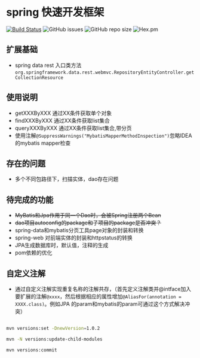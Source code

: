 # spring 快速开发框架

[![Build Status](https://travis-ci.org/ToQuery/clever-framework.svg?branch=master)](https://travis-ci.org/ToQuery/clever-framework)
![GitHub issues](https://img.shields.io/github/issues/toquery/clever-framework.svg)
![GitHub repo size](https://img.shields.io/github/repo-size/toquery/clever-framework.svg)
![Hex.pm](https://img.shields.io/hexpm/l/:package.svg)

## 扩展基础 

- spring data rest 入口类方法`org.springframework.data.rest.webmvc.RepositoryEntityController.getCollectionResource`

## 使用说明

- getXXXByXXX 通过XX条件获取单个对象
- findXXXByXXX 通过XX条件获取list集合
- queryXXXByXXX  通过XX条件获取list集合,带分页
- 使用注解`@SuppressWarnings("MybatisMapperMethodInspection")`忽略IDEA的mybatis mapper检查

## 存在的问题

- 多个不同包路径下，扫描实体，dao存在问题

## 待完成的功能

- ~~MyBatis和Jpa作用于同一个Dao时，会被Spring注册两个Bean~~
- ~~dao项目autoconfig的package和子项目的package是否冲突？~~
- spring-data和mybatis分页工具page对象的封装和转换
- spring-web 对前端实体的封装和httpstatus的转换
- JPA生成数据库时，默认值，注释的生成
- pom依赖的优化

## 自定义注解

- 通过自定义注解实现重复名称的注解共存，（首先定义注解类并@intface加入要扩展的注解`@xxxx`，然后根据相应的属性增加`@AliasFor(annotation = XXXX.class)`。例如JPA 的param和mybatis的param可通过这个方式解决冲突）



## 

```bash
mvn versions:set -DnewVersion=1.0.2
```

```bash
mvn -N versions:update-child-modules
```

```bash
mvn versions:commit
```


